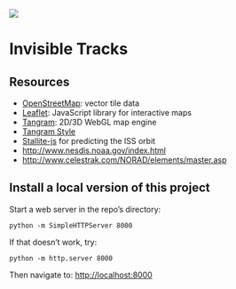 ![](imgs/nvp.png)

# Invisible Tracks

## Resources

* [OpenStreetMap](http://www.openstreetmap.org/): vector tile data
* [Leaflet](http://leafletjs.com/): JavaScript library for interactive maps
* [Tangram](https://mapzen.com/projects/tangram): 2D/3D WebGL map engine
* [Tangram Style](http://tangrams.github.io/tangram-play/?style=https://raw.githubusercontent.com/patriciogonzalezvivo/NonVisiblePaths/gh-pages/scene.yaml)
* [Stallite-js](https://github.com/shashwatak/satellite-js) for predicting the ISS orbit
* http://www.nesdis.noaa.gov/index.html
* http://www.celestrak.com/NORAD/elements/master.asp

## Install a local version of this project

Start a web server in the repo’s directory:

    python -m SimpleHTTPServer 8000
    
If that doesn’t work, try:

    python -m http.server 8000
    
Then navigate to: [http://localhost:8000](http://localhost:8000)